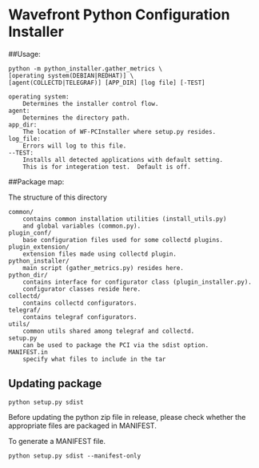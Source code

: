 # Wavefront Python Configuration Installer

##Usage:
```
python -m python_installer.gather_metrics \
[operating system(DEBIAN|REDHAT)] \
[agent(COLLECTD|TELEGRAF)] [APP_DIR] [log file] [-TEST]
```
    operating system:
        Determines the installer control flow.
    agent:
        Determines the directory path.
    app_dir:
        The location of WF-PCInstaller where setup.py resides.
    log_file:
        Errors will log to this file.
    --TEST:
        Installs all detected applications with default setting.
        This is for integeration test.  Default is off.

##Package map:

The structure of this directory

    common/
        contains common installation utilities (install_utils.py) 
        and global variables (common.py).
    plugin_conf/
        base configuration files used for some collectd plugins.
    plugin_extension/
        extension files made using collectd plugin.
    python_installer/
        main script (gather_metrics.py) resides here.
    python_dir/
        contains interface for configurator class (plugin_installer.py).
        configurator classes reside here. 
    collectd/
        contains collectd configurators.
    telegraf/
        contains telegraf configurators.
    utils/
        common utils shared among telegraf and collectd.
    setup.py
        can be used to package the PCI via the sdist option.
    MANIFEST.in
        specify what files to include in the tar


## Updating package
```
python setup.py sdist
```
Before updating the python zip file in release, please check
whether the appropriate files are packaged in MANIFEST.

To generate a MANIFEST file.
```
python setup.py sdist --manifest-only
```
